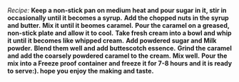 *Recipe:*
**Keep a non-stick pan on medium heat and pour sugar in it, stir in occasionally until it becomes a syrup.**
**Add the chopped nuts in the syrup and butter.**
**Mix it until it beomes caramel.**
**Pour the caramel on a greased, non-stick plate and allow it to cool.**
**Take fresh cream into a bowl and whip it until it becomes like whipped cream.**
**Add powdered sugar and Milk powder.**
**Blend them well and add buttescotch essence.**
**Grind the caramel and add the coarsely powdered caramel to the cream.**
**Mix well.**
**Pour the mix into a Freeze proof container and freeze it for 7-8 hours and it is ready to serve:). hope you enjoy the making and taste.**